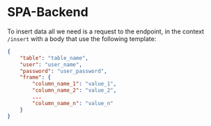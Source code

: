 # SPA-Backend
To insert data all we need is a request to the endpoint, in the context `/insert` with a body that use the following template:
```json
{
    "table": "table_name",
    "user": "user_name",
    "password": "user_password",
    "frame": {
        "column_name_1": "value_1",
        "column_name_2": "value_2",
        ...
        "column_name_n": "value_n"
    }
}
```